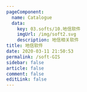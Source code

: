 ```yaml
---
pageComponent: 
  name: Catalogue
  data: 
    key: 03.softs/10.地信软件
    imgUrl: /img/soft2.svg
    description: 地信相关软件
title: 地信软件
date: 2020-03-11 21:50:53
permalink: /soft-GIS
sidebar: false
article: false
comment: false
editLink: false
---
```

